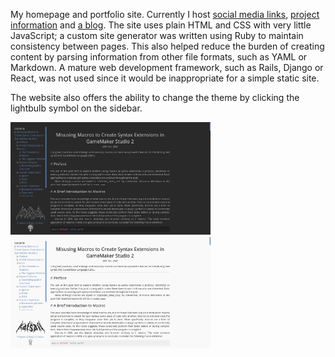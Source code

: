 My homepage and portfolio site. Currently I host [social media links](/content/contact.html), [project information](/content/projects.html) and [a blog](/content/blog/posts.html). The site uses plain HTML and CSS with very little JavaScript; a custom site generator was written using Ruby to maintain consistency between pages. This also helped reduce the burden of creating content by parsing information from other file formats, such as YAML or Markdown. A mature web development framework, such as Rails, Django or React, was not used since it would be inappropriate for a simple static site.

The website also offers the ability to change the theme by clicking the lightbulb symbol on the sidebar.

<div class="centre">
	<img width="320" alt="Dark theme" src="/image/figures/website-dark.png" />
	<img width="320" alt="Light theme" src="/image/figures/website-light.png" />
</div>
